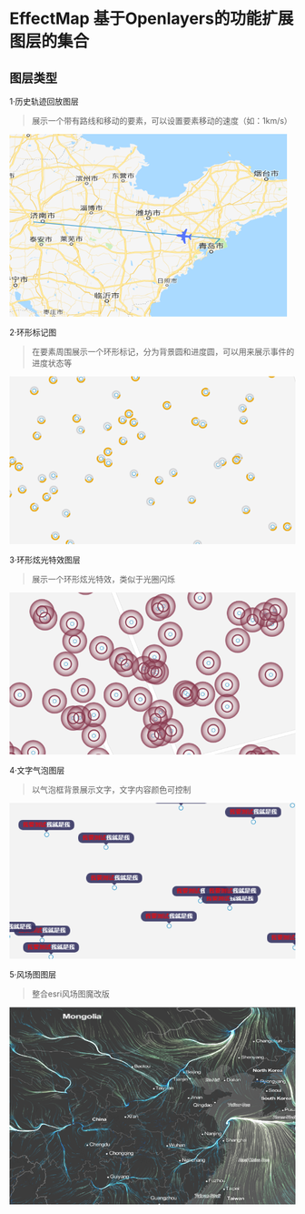 # EffectMap 基于Openlayers的功能扩展图层的集合
## 图层类型

1·历史轨迹回放图层
>展示一个带有路线和移动的要素，可以设置要素移动的速度（如：1km/s）

![轨迹动画](https://github.com/WongSpark/EffectMap/blob/master/screenshoot/轨迹动画.png)

2·环形标记图
>在要素周围展示一个环形标记，分为背景圆和进度圆，可以用来展示事件的进度状态等

![进度环](https://github.com/WongSpark/EffectMap/blob/master/screenshoot/进度环.png)


3·环形炫光特效图层
>展示一个环形炫光特效，类似于光圈闪烁

![光环动画](https://github.com/WongSpark/EffectMap/blob/master/screenshoot/光环动画.png)

4·文字气泡图层
>以气泡框背景展示文字，文字内容颜色可控制

![文字气泡](https://github.com/WongSpark/EffectMap/blob/master/screenshoot/气泡文字.png)

5·风场图图层
>整合esri风场图魔改版

![风场图](https://github.com/WongSpark/EffectMap/blob/master/screenshoot/风场图.png)
